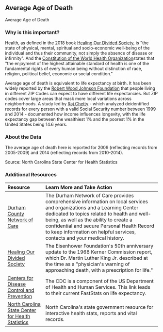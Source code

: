 ## Average Age of Death
Average Age of Death

### Why is this important?
Health, as defined in the 2018 book [Healing Our Divided Society](http://www.eisenhowerfoundation.org/link1a), is "the state of physical, mental, spiritual and socio-economic well-being of the individual and thus their community, not simply the absence of disease or infirmity". And the [Constitution of the World Health Organization](http://www.who.int/about/mission/en/)states that "the enjoyment of the highest attainable standard of health is one of the fundamental rights of every human being without distinction of race, religion, political belief, economic or social condition."

Average age of death is equivalent to life expectancy at birth. It has been widely reported by the [Robert Wood Johnson Foundation](https://www.rwjf.org/en/library/interactives/whereyouliveaffectshowlongyoulive.html) that people living in different ZIP Codes can expect to have different life expectancies. But ZIP codes cover large areas that mask more local variations across neighborhoods. A study led by [Raj Chetty](href=https://jamanetwork.com/journals/jama/fullarticle/2513561) - which analyzed deidentified records for every person with a valid Social Security number between 1999 and 2014 - documented how income influences longevity, with the life expectancy gap between the wealthiest 1% and the poorest 1% in the United States being 14.6 years. 

### About the Data
The average age of death here is reported for 2009 (reflecting records from 2005-2009) and 2014 (reflecting records from 2010-2014).

Source: North Carolina State Center for Health Statistics 

### Additional Resources

|Resource | Learn More and Take Action | 
|:--- | :--- |
|[Durham County Network of Care](http://durham.nc.networkofcare.org/mh/) | The Durham Network of Care provides comprehensive information on local services and organizations and a Learning Center dedicated to topics related to health and well-being, as well as the ability to create a confidential and secure Personal Health Record to keep information on helpful services, contacts and your medical history.
|[Healing Our Divided Society](http://www.eisenhowerfoundation.org/link1a) | The Eisenhower Foundation's 50th anniversary update to the 1968 Kerner Commission report, which Dr. Martin Luther King Jr. described at the time as a "physician's warning of approaching death, with a prescription for life."
|[Centers for Disease Control and Prevention](https://www.cdc.gov/nchs/fastats/life-expectancy.htm) | The CDC is a component of the US Department of Health and Human Services. This link leads to their current FastStats on life expectancy.
|[North Carolina State Center for Health Statistics](http://www.schs.state.nc.us/) | North Carolina's state government resource for interactive health stats, reports and vital records.
